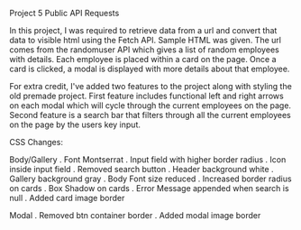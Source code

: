 Project 5 Public API Requests

In this project, I was required to retrieve data from a url and convert that data to visible html using the Fetch API.
Sample HTML was given.
The url comes from the randomuser API which gives a list of random employees with details.
Each employee is placed within a card on the page. Once a card is clicked, a modal is displayed with more details about that employee.

For extra credit, I've added two features to the project along with styling the old premade project.
First feature includes functional left and right arrows on each modal which will cycle through the current employees on the page.
Second feature is a search bar that filters through all the current employees on the page by the users key input.


CSS Changes:

Body/Gallery
. Font Montserrat
. Input field with higher border radius
. Icon inside input field
. Removed search button
. Header background white
. Gallery background gray
. Body Font size reduced
. Increased border radius on cards
. Box Shadow on cards
. Error Message appended when search is null
. Added card image border

Modal
. Removed btn container border
. Added modal image border